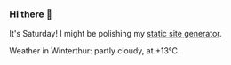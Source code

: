 ### Hi there :wave:

It's Saturday! I might be polishing my [static site generator](https://github.com/bewuethr/pandoc-bash-blog).

Weather in Winterthur: partly cloudy, at +13°C.
